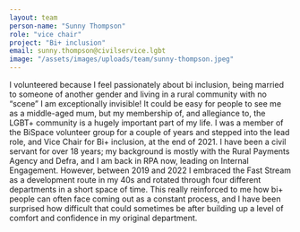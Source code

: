 ```yaml
---
layout: team
person-name: "Sunny Thompson"
role: "vice chair"
project: "Bi+ inclusion"
email: sunny.thompson@civilservice.lgbt
image: "/assets/images/uploads/team/sunny-thompson.jpeg"
---
```


I volunteered because I feel passionately about bi inclusion, being married to someone of another gender and living in a rural community with no “scene” I am exceptionally invisible! It could be easy for people to see me as a middle-aged mum, but my membership of, and allegiance to, the LGBT+ community is a hugely important part of my life. I was a member of the BiSpace volunteer group for a couple of years and stepped into the lead role, and Vice Chair for Bi+ inclusion, at the end of 2021. I have been a civil servant for over 18 years; my background is mostly with the Rural Payments Agency and Defra, and I am back in RPA now, leading on Internal Engagement. However, between 2019 and 2022 I embraced the Fast Stream as a development route in my 40s and rotated through four different departments in a short space of time. This really reinforced to me how bi+ people can often face coming out as a constant process, and I have been surprised how difficult that could sometimes be after building up a level of comfort and confidence in my original department.  

